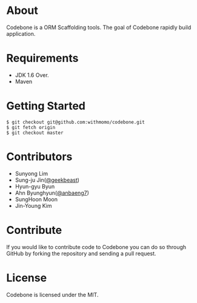# About

Codebone is a ORM Scaffolding tools. The goal of Codebone rapidly build application.

# Requirements

* JDK 1.6 Over.
* Maven

# Getting Started

	$ git checkout git@github.com:withmomo/codebone.git
	$ git fetch origin
	$ git checkout master

# Contributors
* Sunyong Lim
* Sung-ju Jin([@geekbeast](https://twitter.com/geekbeast))
* Hyun-gyu Byun
* Ahn Byunghyun([@anbaeng7](https://twitter.com/anbaeng7))
* SungHoon Moon
* Jin-Young Kim

# Contribute 
If you would like to contribute code to Codebone you can do so through GitHub by forking the repository and sending a pull request.

# License
Codebone is licensed under the MIT.

